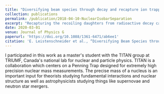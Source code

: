 ```yaml
---
title: "Diversifying beam species through decay and recapture ion trapping: a demonstrative experiment at TITAN-EBIT"
collection: publications
permalink: /publication/2018-04-10-NuclearIsobarSeparation
excerpt: "Recapturing the recoiling daughters from radioactive decay can be a simple way to diversify beam availability at rare isotope beam facilities. In the decay and recapture ion trapping (DRIT) technique, a parent species is stored in an ion trap and left to decay, and the daughter ions are recaptured by the trap and become available for use. We successfully demonstrated the technique using the electron beam ion trap (EBIT) at the TITAN facility."
date: 2020-03-01
venue: Journal of Physics G
paperurl: 'https://doi.org/10.1088/1361-6471/ab6ee1'
citation: 'E. Leistenschneider et al., “Diversifying Beam Species through Decay and Recapture Ion Trapping: A Demonstrative Experiment at TITAN-EBIT,” <i>Journal of Physics G: Nuclear and Particle Physics</i> 47, no. 4 (March 2020): 045113.'
---
```

I participated in this work as a master's student with the TITAN group at TRIUMF, Canada's national lab for nuclear and particle physics. TITAN is a collaboration which centers on a Penning Trap designed for extremely high precision nuclear mass measurements. The precise mass of a nucleus is an important input for theorists studying fundamental interactions and nuclear structure as well as astrophysicists studying things like supernovae and neutron star mergers.
